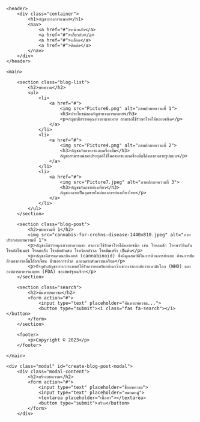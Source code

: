 <!DOCTYPE html>
<html lang="th">

<head>
    <meta charset="UTF-8">
    <title>กัญชาทางการแพทย์</title>
    <link href="https://fonts.googleapis.com/css2?family=Kanit:wght@400;500;700&display=swap" rel="stylesheet">
    <link href="https://cdnjs.cloudflare.com/ajax/libs/font-awesome/6.0.0/css/all.min.css" rel="stylesheet">
    <link rel="stylesheet" href="style.css">
</head>

<body>

    <header>
        <div class="container">
            <h1>กัญชาทางการแพทย์</h1>
            <nav>
                <a href="#">หน้าหลัก</a>
                <a href="#">เกี่ยวกับ</a>
                <a href="#">บล็อก</a>
                <a href="#">ติดต่อ</a>
            </nav>
        </div>
    </header>

    <main>

        <section class="blog-list">
            <h2>บทความ</h2>
            <ul>
                <li>
                    <a href="#">
                        <img src="Picture6.png" alt="ภาพปกบทความที่ 1">
                        <h3>ประโยชน์ของกัญชาทางการแพทย์</h3>
                        <p>กัญชามีสรรพคุณทางยามากมาย สามารถใช้รักษาโรคได้หลายชนิด</p>
                    </a>
                </li>
                <li>
                    <a href="#">
                        <img src="Picture4.png" alt="ภาพปกบทความที่ 2">
                        <h3>กัญชากับอาหารและเครื่องดื่ม</h3>
                        กัญชาสามารถนำมาประยุกต์ใช้ในอาหารและเครื่องดื่มได้หลากหลายรูปแบบ</p>
                    </a>
                </li>
                <li>
                    <a href="#">
                        <img src="Picture7.jpeg" alt="ภาพปกบทความที่ 3">
                        <h3>กัญชากับการท่องเที่ยว</h3>
                        กัญชากลายเป็นจุดขายใหม่ของการท่องเที่ยวไทย</p>
                    </a>
                </li>
            </ul>
        </section>

        <section class="blog-post">
            <h2>บทความที่ 1</h2>
            <img src="cannabis-for-crohns-disease-1440x810.jpeg" alt="ภาพประกอบบทความที่ 1">
            <p>กัญชามีสรรพคุณทางยามากมาย สามารถใช้รักษาโรคได้หลายชนิด เช่น โรคลมชัก โรคพาร์กินสัน โรคอัลไซเมอร์ โรคมะเร็ง โรคข้ออักเสบ โรควิตกกังวล โรคซึมเศร้า เป็นต้น</p>
            <p>กัญชามีสารแคนนาบินอยด์ (cannabinoid) ซึ่งมีคุณสมบัติในการต้านการอักเสบ ต้านการชัก ต้านอาการคลื่นไส้อาเจียน ต้านอาการปวด และลดระดับความเครียด</p>
            <p>ปัจจุบันกัญชาทางการแพทย์ได้รับการยอมรับอย่างกว้างขวางจากองค์การอนามัยโลก (WHO) และองค์การอาหารและยา (FDA) ของสหรัฐอเมริกา</p>
        </section>

        <section class="search">
            <h2>ค้นหาบทความ</h2>
            <form action="#">
                <input type="text" placeholder="ค้นหาบทความ...">
                <button type="submit"><i class="fas fa-search"></i></button>
            </form>
        </section>

        <footer>
            <p>Copyright © 2023</p>
        </footer>

    </main>

    <div class="modal" id="create-blog-post-modal">
        <div class="modal-content">
            <h2>สร้างบทความ</h2>
            <form action="#">
                <input type="text" placeholder="ชื่อบทความ">
                <input type="text" placeholder="หมวดหมู่">
                <textarea placeholder="เนื้อหา"></textarea>
                <button type="submit">สร้าง</button>
            </form>
        </div>

